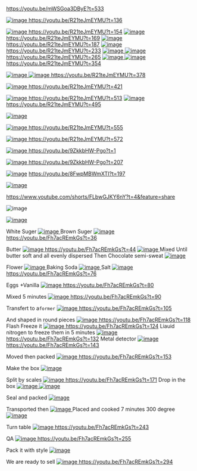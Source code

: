 https://youtu.be/mWSGoa3DByE?t=533

[![image](https://github.com/user-attachments/assets/6b9cf550-12a2-4f91-8d76-d43ceff6bb80)
](https://youtu.be/R21teJmEYMU?t=136)
https://youtu.be/R21teJmEYMU?t=136

[![image](https://github.com/user-attachments/assets/2b606b23-640f-47a3-933b-5fd267b72085)
](https://youtu.be/R21teJmEYMU?t=154)
https://youtu.be/R21teJmEYMU?t=154
[![image](https://github.com/user-attachments/assets/4033d4e4-7ab6-40de-8e24-0a500e539adc)
](https://youtu.be/R21teJmEYMU?t=169)
https://youtu.be/R21teJmEYMU?t=169
[![image](https://github.com/user-attachments/assets/e7b29311-7251-46ce-86d7-4c102d24844b)
](https://youtu.be/R21teJmEYMU?t=187)
https://youtu.be/R21teJmEYMU?t=187
[![image](https://github.com/user-attachments/assets/5c113b08-7233-422a-a004-bc55c4f39f3c)
](https://youtu.be/R21teJmEYMU?t=233)
https://youtu.be/R21teJmEYMU?t=233
[![image](https://github.com/user-attachments/assets/dee0e757-48a4-4bfe-af16-ec4025c60b9d)
![image](https://github.com/user-attachments/assets/50711955-fde0-4cdc-ab83-80f6ec036b70)
](https://youtu.be/R21teJmEYMU?t=265)
https://youtu.be/R21teJmEYMU?t=265
[![image](https://github.com/user-attachments/assets/fa745f3c-7192-418d-b136-339c700d1512)
![image](https://github.com/user-attachments/assets/71b66dff-df8d-4fd5-a7b2-40ac8e042bc2)
](https://youtu.be/R21teJmEYMU?t=354)
https://youtu.be/R21teJmEYMU?t=354

[![image](https://github.com/user-attachments/assets/84c6044e-5b80-4547-aef0-607149395235)
![image](https://github.com/user-attachments/assets/b907d786-f9ff-45d0-a4d4-1a38eb859d91)
](https://youtu.be/R21teJmEYMU?t=378)
https://youtu.be/R21teJmEYMU?t=378

[![image](https://github.com/user-attachments/assets/d50c16f7-42c3-43cd-af43-3b40f2b015a2)
](https://youtu.be/R21teJmEYMU?t=421)
https://youtu.be/R21teJmEYMU?t=421

[![image](https://github.com/user-attachments/assets/22c3b476-7515-49d6-81ac-ab189abec9ac)
](https://youtu.be/R21teJmEYMU?t=513)
https://youtu.be/R21teJmEYMU?t=513
[![image](https://github.com/user-attachments/assets/b4f141c7-ace1-4e7b-b662-d6b347dc2e14)
](https://youtu.be/R21teJmEYMU?t=495)
https://youtu.be/R21teJmEYMU?t=495

[![image](https://github.com/user-attachments/assets/632525ee-6e98-4257-aba6-74ef2e0e1853)
](https://youtu.be/R21teJmEYMU?t=525)

[![image](https://github.com/user-attachments/assets/e2b5cadc-ef95-46b8-9da8-1eb3c650a11e)
](https://youtu.be/R21teJmEYMU?t=555)
https://youtu.be/R21teJmEYMU?t=555

[![image](https://github.com/user-attachments/assets/90c8d190-e847-49cf-a6f5-5d2d4be7afbe)
](https://youtu.be/R21teJmEYMU?t=572)
https://youtu.be/R21teJmEYMU?t=572

[![image](https://github.com/user-attachments/assets/63992fab-1858-4c7f-babe-185db261835f)
](https://youtu.be/9ZkkbHW-Pgo?t=1)
https://youtu.be/9ZkkbHW-Pgo?t=1

[![image](https://github.com/user-attachments/assets/cce96d68-0174-48a9-bb59-9e56b0989d8e)
](https://youtu.be/9ZkkbHW-Pgo?t=207)
https://youtu.be/9ZkkbHW-Pgo?t=207

[![image](https://github.com/user-attachments/assets/9c2351e3-6f8b-48e0-9907-bc49ebf67608)](https://youtu.be/8FwpMBWmXTI?t=197)
https://youtu.be/8FwpMBWmXTI?t=197


[![image](https://github.com/user-attachments/assets/be8c9771-d0d9-4ddc-bf76-fd1a5319789e)
](https://www.youtube.com/shorts/FLbwGJKY6nY?t=4&feature=share)

https://www.youtube.com/shorts/FLbwGJKY6nY?t=4&feature=share


![image](https://github.com/user-attachments/assets/ca932382-9941-4cd1-961f-b5097675624d)


[![image](https://github.com/user-attachments/assets/bd82a327-3072-4422-a4b1-2cd8672b9873)
](https://www.youtube.com/shorts/CqhZsiNG6WE?t=9&feature=share)

White Suger
[![image](https://github.com/user-attachments/assets/37b1e0d2-db8a-4dd6-aa66-cd2b296621eb)
](https://youtu.be/Fh7acREmkGs?t=36)
Brown Suger
[![image](https://github.com/user-attachments/assets/b98de04b-7165-4356-aba3-f064bc9dd72b)
](https://youtu.be/Fh7acREmkGs?t=36)
https://youtu.be/Fh7acREmkGs?t=36

Butter
[![image](https://github.com/user-attachments/assets/df3af3d1-3a4d-4e84-ab0c-dd3331bb704e)
](https://youtu.be/Fh7acREmkGs?t=44)
https://youtu.be/Fh7acREmkGs?t=44
[![image](https://github.com/user-attachments/assets/dc8ebd30-05ef-4b7c-8fb4-d04946a81ca6)
](https://youtu.be/Fh7acREmkGs?t=56)
Mixed Until butter soft and all evenly dispersed
Then Chocolate semi-sweat
[![image](https://github.com/user-attachments/assets/4481596d-9747-48e4-9c2d-8c63df7496fa)
](https://youtu.be/Fh7acREmkGs?t=61)

Flower
[![image](https://github.com/user-attachments/assets/ee430f99-dbf4-47e4-b1e5-bcf9c4de7813)
](https://youtu.be/Fh7acREmkGs?t=68)
Baking Soda
[![image](https://github.com/user-attachments/assets/7bf27a0a-263d-429b-83a9-c5cff2abcbd5)
](https://youtu.be/Fh7acREmkGs?t=73)
Salt
[![image](https://github.com/user-attachments/assets/dd34958c-8d77-4a68-967d-423602a215a1)](https://youtu.be/Fh7acREmkGs?t=76)
https://youtu.be/Fh7acREmkGs?t=76

Eggs +Vanilla
[![image](https://github.com/user-attachments/assets/0c5eec4e-6a8f-42cb-9a3a-8d1be89e3bd2)
](https://youtu.be/Fh7acREmkGs?t=80)
https://youtu.be/Fh7acREmkGs?t=80

Mixed 5 minutes
[![image](https://github.com/user-attachments/assets/25057c84-d9a3-44ed-9e22-1e7eb85c47f0)
](https://youtu.be/Fh7acREmkGs?t=90)
https://youtu.be/Fh7acREmkGs?t=90

Transfert to a`former`
[![image](https://github.com/user-attachments/assets/5bcad6c4-4776-4900-afab-6ddab02c7f1b)
](https://youtu.be/Fh7acREmkGs?t=105)
https://youtu.be/Fh7acREmkGs?t=105

And shaped in round pieces
[![image](https://github.com/user-attachments/assets/1322e09b-a2d1-4b7b-bb3b-0ced5df68641)
](https://youtu.be/Fh7acREmkGs?t=118)
https://youtu.be/Fh7acREmkGs?t=118
Flash Freeze it
[![image](https://github.com/user-attachments/assets/b3bb63d8-50a2-45aa-8b77-2aefb5644a12)
](https://youtu.be/Fh7acREmkGs?t=124)
https://youtu.be/Fh7acREmkGs?t=124
Liauid nitrogen to freeze them in 5 minutes
[![image](https://github.com/user-attachments/assets/783c07d2-cd90-4447-83a4-a7d3c3e503d7)
](https://youtu.be/Fh7acREmkGs?t=132)
https://youtu.be/Fh7acREmkGs?t=132
Metal detector
[![image](https://github.com/user-attachments/assets/c12935a9-e165-42c0-8a27-17665c333a5c)](https://youtu.be/Fh7acREmkGs?t=143)
https://youtu.be/Fh7acREmkGs?t=143

Moved then packed
[![image](https://github.com/user-attachments/assets/d8e129c8-6c3c-4fa6-9c4b-d92e4ff88a32)
](https://youtu.be/Fh7acREmkGs?t=153)
https://youtu.be/Fh7acREmkGs?t=153

Make the box
[![image](https://github.com/user-attachments/assets/9d323651-8bcd-4b78-8efa-221f25090ed0)
](https://youtu.be/Fh7acREmkGs?t=160)


Split by scales
[![image](https://github.com/user-attachments/assets/390296c9-02bf-4e17-b0ca-fe0d0653e635)
](https://youtu.be/Fh7acREmkGs?t=171)
https://youtu.be/Fh7acREmkGs?t=171
Drop in the box
[![image](https://github.com/user-attachments/assets/3d605d4a-bb9c-491d-aedb-bee850295e59)
![image](https://github.com/user-attachments/assets/10b5080f-facf-477a-9211-fc32238e0f32)
](https://youtu.be/Fh7acREmkGs?t=178)

Seal and packed
[![image](https://github.com/user-attachments/assets/8b77a482-f617-4efd-bf21-6cc9dd0ba257)
](https://youtu.be/Fh7acREmkGs?t=192)

Transported then 
[![image](https://github.com/user-attachments/assets/73c11868-aaa2-46ba-a498-5eca853c0d79)
](https://youtu.be/Fh7acREmkGs?t=213)
Placed and cooked 7 minutes 300 degree
[![image](https://github.com/user-attachments/assets/d26bbe84-00ad-4c1d-8df9-7195aa9c88ce)
](https://youtu.be/Fh7acREmkGs?t=227)

Turn table
[![image](https://github.com/user-attachments/assets/aa5ec583-bee7-4c17-bf48-7f02c896c1fc)
](https://youtu.be/Fh7acREmkGs?t=243)
https://youtu.be/Fh7acREmkGs?t=243

QA
[![image](https://github.com/user-attachments/assets/b9464b24-ad72-4a69-a5d9-c7235a094f83)
](https://youtu.be/Fh7acREmkGs?t=255)
https://youtu.be/Fh7acREmkGs?t=255

Pack it with style
[![image](https://github.com/user-attachments/assets/6056507b-c36a-411c-8f37-585b2762b604)
](https://youtu.be/Fh7acREmkGs?t=276)

We are ready to sell
[![image](https://github.com/user-attachments/assets/ebe012e4-30af-4dfb-8021-d2832480ca1c)
](https://youtu.be/Fh7acREmkGs?t=294)
https://youtu.be/Fh7acREmkGs?t=294
